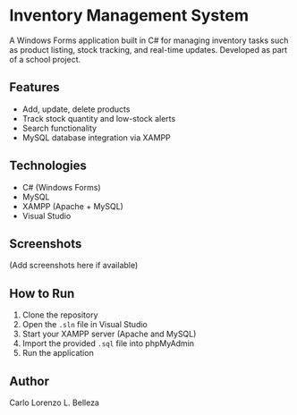 # Inventory Management System

A Windows Forms application built in C# for managing inventory tasks such as product listing, stock tracking, and real-time updates. Developed as part of a school project.

## Features
- Add, update, delete products
- Track stock quantity and low-stock alerts
- Search functionality
- MySQL database integration via XAMPP

## Technologies
- C# (Windows Forms)
- MySQL
- XAMPP (Apache + MySQL)
- Visual Studio

## Screenshots
(Add screenshots here if available)

## How to Run
1. Clone the repository
2. Open the `.sln` file in Visual Studio
3. Start your XAMPP server (Apache and MySQL)
4. Import the provided `.sql` file into phpMyAdmin
5. Run the application

## Author
Carlo Lorenzo L. Belleza
